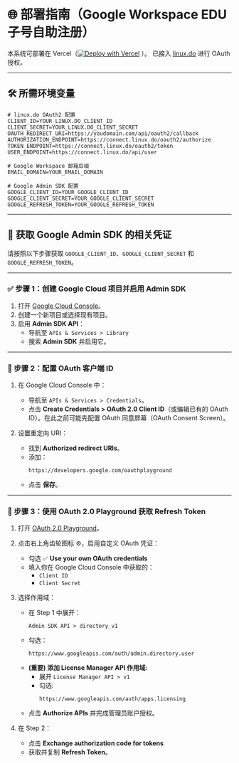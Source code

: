 # 🌐 部署指南（Google Workspace EDU 子号自助注册）

本系统可部署在 Vercel（[![Deploy with Vercel](https://vercel.com/button)](https://vercel.com/new/git/external?repository-url=https://github.com/chatgptuk/GS-EDU-SIGNUP&project-name=GSEDUSIGNUP)
）。
已接入 [linux.do](https://linux.do) 进行 OAuth 授权。

---

## 🛠️ 所需环境变量

```env
# linux.do OAuth2 配置
CLIENT_ID=YOUR_LINUX.DO_CLIENT_ID
CLIENT_SECRET=YOUR_LINUX.DO_CLIENT_SECRET
OAUTH_REDIRECT_URI=https://youdomain.com/api/oauth2/callback
AUTHORIZATION_ENDPOINT=https://connect.linux.do/oauth2/authorize
TOKEN_ENDPOINT=https://connect.linux.do/oauth2/token
USER_ENDPOINT=https://connect.linux.do/api/user

# Google Workspace 邮箱后缀
EMAIL_DOMAIN=YOUR_EMAIL_DOMAIN

# Google Admin SDK 配置
GOOGLE_CLIENT_ID=YOUR_GOOGLE_CLIENT_ID
GOOGLE_CLIENT_SECRET=YOUR_GOOGLE_CLIENT_SECRET
GOOGLE_REFRESH_TOKEN=YOUR_GOOGLE_REFRESH_TOKEN
```

---

## 🔐 获取 Google Admin SDK 的相关凭证

请按照以下步骤获取 `GOOGLE_CLIENT_ID`、`GOOGLE_CLIENT_SECRET` 和 `GOOGLE_REFRESH_TOKEN`。

---

### ✅ 步骤 1：创建 Google Cloud 项目并启用 Admin SDK

1. 打开 [Google Cloud Console](https://console.cloud.google.com/)。
2. 创建一个新项目或选择现有项目。
3. 启用 **Admin SDK API**：
   - 导航至 `APIs & Services > Library`
   - 搜索 **Admin SDK** 并启用它。

---

### 🔧 步骤 2：配置 OAuth 客户端 ID

1. 在 Google Cloud Console 中：
   - 导航至 `APIs & Services > Credentials`。
   - 点击 **Create Credentials > OAuth 2.0 Client ID**（或编辑已有的 OAuth ID）。在此之前可能先配置 OAuth 同意屏幕（OAuth Consent Screen）。

2. 设置重定向 URI：
   - 找到 **Authorized redirect URIs**。
   - 添加：
     ```
     https://developers.google.com/oauthplayground
     ```
   - 点击 **保存**。

---

### 🧪 步骤 3：使用 OAuth 2.0 Playground 获取 Refresh Token

1. 打开 [OAuth 2.0 Playground](https://developers.google.com/oauthplayground)。

2. 点击右上角齿轮图标 ⚙️，启用自定义 OAuth 凭证：
   - 勾选 ✅ **Use your own OAuth credentials**
   - 填入你在 Google Cloud Console 中获取的：
     - `Client ID`
     - `Client Secret`

3. 选择作用域：
   - 在 Step 1 中展开：
     ```
     Admin SDK API > directory_v1
     ```
   - 勾选：
     ```
     https://www.googleapis.com/auth/admin.directory.user
     ```
   - **(重要) 添加 License Manager API 作用域:**
     - 展开 `License Manager API > v1`
     - 勾选:
       ```
       https://www.googleapis.com/auth/apps.licensing
       ```
   - 点击 **Authorize APIs** 并完成管理员账户授权。

4. 在 Step 2：
   - 点击 **Exchange authorization code for tokens**
   - 获取并复制 **Refresh Token**。



